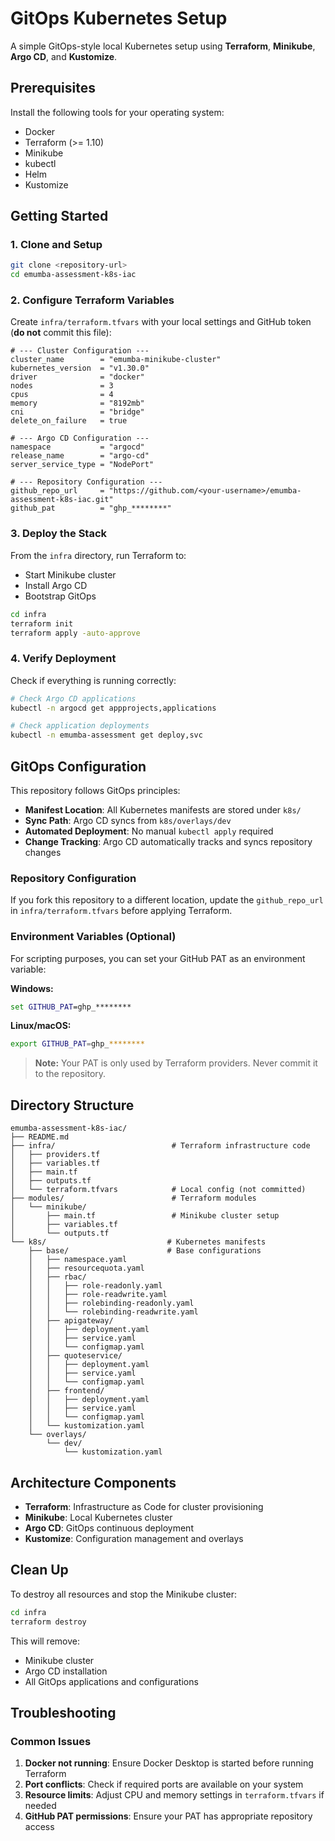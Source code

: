 # GitOps Kubernetes Setup

A simple GitOps-style local Kubernetes setup using **Terraform**, **Minikube**, **Argo CD**, and **Kustomize**.

## Prerequisites

Install the following tools for your operating system:
- Docker
- Terraform (>= 1.10)
- Minikube
- kubectl
- Helm
- Kustomize

## Getting Started

### 1. Clone and Setup

```bash
git clone <repository-url>
cd emumba-assessment-k8s-iac
```

### 2. Configure Terraform Variables

Create `infra/terraform.tfvars` with your local settings and GitHub token (**do not** commit this file):

```hcl
# --- Cluster Configuration ---
cluster_name        = "emumba-minikube-cluster"
kubernetes_version  = "v1.30.0"
driver              = "docker"
nodes               = 3
cpus                = 4
memory              = "8192mb"
cni                 = "bridge"
delete_on_failure   = true

# --- Argo CD Configuration ---
namespace           = "argocd"
release_name        = "argo-cd"
server_service_type = "NodePort"

# --- Repository Configuration ---
github_repo_url     = "https://github.com/<your-username>/emumba-assessment-k8s-iac.git"
github_pat          = "ghp_********"
```

### 3. Deploy the Stack

From the `infra` directory, run Terraform to:
- Start Minikube cluster
- Install Argo CD
- Bootstrap GitOps

```bash
cd infra
terraform init
terraform apply -auto-approve
```

### 4. Verify Deployment

Check if everything is running correctly:

```bash
# Check Argo CD applications
kubectl -n argocd get appprojects,applications

# Check application deployments
kubectl -n emumba-assessment get deploy,svc
```

## GitOps Configuration

This repository follows GitOps principles:

- **Manifest Location**: All Kubernetes manifests are stored under `k8s/`
- **Sync Path**: Argo CD syncs from `k8s/overlays/dev`
- **Automated Deployment**: No manual `kubectl apply` required
- **Change Tracking**: Argo CD automatically tracks and syncs repository changes

### Repository Configuration

If you fork this repository to a different location, update the `github_repo_url` in `infra/terraform.tfvars` before applying Terraform.

### Environment Variables (Optional)

For scripting purposes, you can set your GitHub PAT as an environment variable:

**Windows:**
```cmd
set GITHUB_PAT=ghp_********
```

**Linux/macOS:**
```bash
export GITHUB_PAT=ghp_********
```

> **Note:** Your PAT is only used by Terraform providers. Never commit it to the repository.

## Directory Structure

```
emumba-assessment-k8s-iac/
├── README.md
├── infra/                          # Terraform infrastructure code
│   ├── providers.tf
│   ├── variables.tf
│   ├── main.tf
│   ├── outputs.tf
│   └── terraform.tfvars            # Local config (not committed)
├── modules/                        # Terraform modules
│   └── minikube/
│       ├── main.tf                 # Minikube cluster setup
│       ├── variables.tf
│       └── outputs.tf
└── k8s/                           # Kubernetes manifests
    ├── base/                      # Base configurations
    │   ├── namespace.yaml
    │   ├── resourcequota.yaml
    │   ├── rbac/
    │   │   ├── role-readonly.yaml
    │   │   ├── role-readwrite.yaml
    │   │   ├── rolebinding-readonly.yaml
    │   │   └── rolebinding-readwrite.yaml
    │   ├── apigateway/
    │   │   ├── deployment.yaml
    │   │   ├── service.yaml
    │   │   └── configmap.yaml
    │   ├── quoteservice/
    │   │   ├── deployment.yaml
    │   │   ├── service.yaml
    │   │   └── configmap.yaml
    │   ├── frontend/
    │   │   ├── deployment.yaml
    │   │   ├── service.yaml
    │   │   └── configmap.yaml
    │   └── kustomization.yaml
    └── overlays/
        └── dev/
            └── kustomization.yaml
```

## Architecture Components

- **Terraform**: Infrastructure as Code for cluster provisioning
- **Minikube**: Local Kubernetes cluster
- **Argo CD**: GitOps continuous deployment
- **Kustomize**: Configuration management and overlays

## Clean Up

To destroy all resources and stop the Minikube cluster:

```bash
cd infra
terraform destroy
```

This will remove:
- Minikube cluster
- Argo CD installation
- All GitOps applications and configurations

## Troubleshooting

### Common Issues

1. **Docker not running**: Ensure Docker Desktop is started before running Terraform
2. **Port conflicts**: Check if required ports are available on your system
3. **Resource limits**: Adjust CPU and memory settings in `terraform.tfvars` if needed
4. **GitHub PAT permissions**: Ensure your PAT has appropriate repository access
